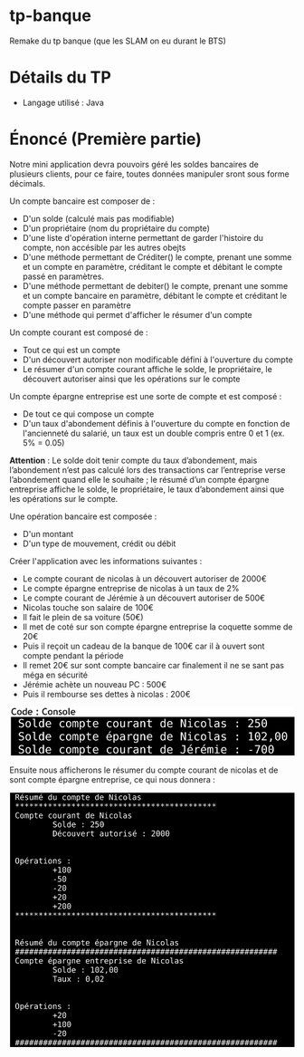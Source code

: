 # tp-banque
Remake du tp banque (que les SLAM on eu durant le BTS)

# Détails du TP

- Langage utilisé : Java


# Énoncé (Première partie)

Notre mini application devra pouvoirs géré les soldes bancaires de plusieurs clients, pour ce faire, toutes données manipuler sront sous forme décimals.

Un compte bancaire est composer de : 

- D'un solde (calculé mais pas modifiable)
- D'un propriétaire (nom du propriétaire du compte)
- D'une liste d'opération interne permettant de garder l'histoire du compte, non accésible par les autres obejts
- D'une méthode permettant de Créditer() le compte, prenant une somme et un compte en paramètre, créditant le compte et débitant le compte passé en paramètres.
- D'une méthode permettant de debiter() le compte, prenant une somme et un compte bancaire en paramètre, débitant le compte et créditant le compte passer en paramètre
- D'une méthode qui permet d'afficher le résumer d'un compte 

Un compte courant est composé de : 

- Tout ce qui est un compte
- D'un découvert autoriser non modificable défini à l'ouverture du compte
- Le résumer d'un compte courant affiche le solde, le propriétaire, le découvert autoriser ainsi que les opérations sur le compte

Un compte épargne entreprise est une sorte de compte et est composé : 

- De tout ce qui compose un compte
- D'un taux d'abondement définis à l'ouverture du compte en fonction de l'ancienneté du salarié, un taux est un double compris entre 0 et 1 (ex. 5% = 0.05)

**Attention** : 
Le solde doit tenir compte du taux d’abondement, mais l’abondement n’est pas calculé lors des
transactions car l’entreprise verse l’abondement quand elle le souhaite ; le résumé d’un compte
épargne entreprise affiche le solde, le propriétaire, le taux d’abondement ainsi que les opérations
sur le compte.


Une opération bancaire est composée : 
- D'un montant 
- D'un type de mouvement, crédit ou débit


Créer l'application avec les informations suivantes : 

- Le compte courant de nicolas à un découvert autoriser de 2000€
- Le compte épargne entreprise de nicolas à un taux de 2%
- Le compte courant de Jérémie à un découvert autoriser de 500€
- Nicolas touche son salaire de 100€
- Il fait le plein de sa voiture (50€)
- Il met de coté sur son compte épargne entreprise la coquette somme de 20€
- Puis il reçoit un cadeau de la banque de 100€ car il à ouvert sont compte pendant la période
- Il remet 20€ sur sont compte bancaire car finalement il ne se sant pas méga en sécurité
- Jérémie achète un nouveau PC : 500€
- Puis il rembourse ses dettes à nicolas : 200€

![Image 1](image.png)

Ensuite nous afficherons le résumer du compte courant de nicolas et de sont compte épargne entreprise, ce qui nous donnera : 

![Image 2](image-1.png)
